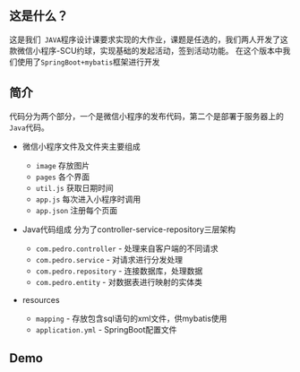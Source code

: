 ## 这是什么？

这是我们` JAVA`程序设计课要求实现的大作业，课题是任选的，我们两人开发了这款微信小程序-SCU约球，实现基础的发起活动，签到活动功能。
在这个版本中我们使用了`SpringBoot+mybatis`框架进行开发


## 简介

代码分为两个部分，一个是微信小程序的发布代码，第二个是部署于服务器上的`Java`代码。

- 微信小程序文件及文件夹主要组成
    - `image` 存放图片
    - `pages` 各个界面
    - `util.js` 获取日期时间
    - `app.js` 每次进入小程序时调用
    - `app.json` 注册每个页面
    
- Java代码组成
    分为了controller-service-repository三层架构
    - `com.pedro.controller` - 处理来自客户端的不同请求
    - `com.pedro.service` - 对请求进行分发处理
    - `com.pedro.repository` - 连接数据库，处理数据
    - `com.pedro.entity` - 对数据表进行映射的实体类
    
- resources
    - `mapping` - 存放包含sql语句的xml文件，供mybatis使用
    - `application.yml` - SpringBoot配置文件
    
    
## Demo

